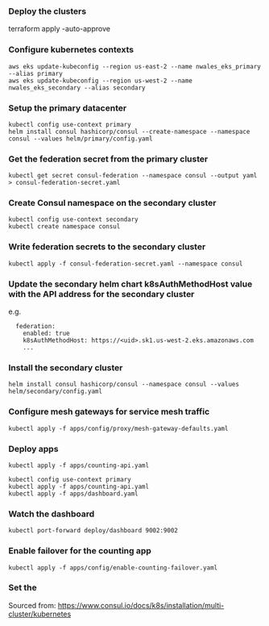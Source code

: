 
### Deploy the clusters

terraform apply -auto-approve

### Configure kubernetes contexts
```
aws eks update-kubeconfig --region us-east-2 --name nwales_eks_primary --alias primary
aws eks update-kubeconfig --region us-west-2 --name nwales_eks_secondary --alias secondary
```

### Setup the primary datacenter
```
kubectl config use-context primary
helm install consul hashicorp/consul --create-namespace --namespace consul --values helm/primary/config.yaml
```

### Get the federation secret from the primary cluster
```
kubectl get secret consul-federation --namespace consul --output yaml > consul-federation-secret.yaml
```
### Create Consul namespace on the secondary cluster
```
kubectl config use-context secondary
kubectl create namespace consul
```
### Write federation secrets to the secondary cluster 
```
kubectl apply -f consul-federation-secret.yaml --namespace consul
```
### Update the secondary helm chart k8sAuthMethodHost value with the API address for the secondary cluster

e.g. 

```
  federation:
    enabled: true
    k8sAuthMethodHost: https://<uid>.sk1.us-west-2.eks.amazonaws.com
    ...
```

### Install the secondary cluster
```
helm install consul hashicorp/consul --namespace consul --values helm/secondary/config.yaml
```

### Configure mesh gateways for service mesh traffic
```
kubectl apply -f apps/config/proxy/mesh-gateway-defaults.yaml
```

### Deploy apps
```
kubectl apply -f apps/counting-api.yaml

kubectl config use-context primary
kubectl apply -f apps/counting-api.yaml
kubectl apply -f apps/dashboard.yaml
```
### Watch the dashboard
```
kubectl port-forward deploy/dashboard 9002:9002
```
### Enable failover for the counting app
```
kubectl apply -f apps/config/enable-counting-failover.yaml
```
### Set the





Sourced from: https://www.consul.io/docs/k8s/installation/multi-cluster/kubernetes